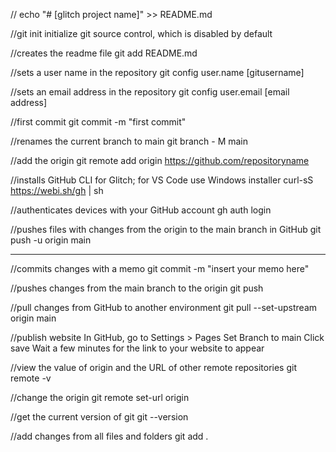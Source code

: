//
echo "# [glitch project name]" >> README.md

//git init
initialize git source control, which is disabled by default

//creates the readme file
git add README.md

//sets a user name in the repository
git config user.name [gitusername]

//sets an email address in the repository
git config user.email [email address]

//first commit
git commit -m "first commit"

//renames the current branch to main
git branch - M main

//add the origin
git remote add origin https://github.com/repositoryname

//installs GitHub CLI for Glitch; for VS Code use Windows installer
curl-sS https://webi.sh/gh | sh 

//authenticates devices with your GitHub account
gh auth login

//pushes files with changes from the origin to the main branch in GitHub
git push -u origin main

-------------------------------------------------------------------------------------

//commits changes with a memo
git commit -m "insert your memo here"

//pushes changes from the main branch to the origin
git push

//pull changes from GitHub to another environment
git pull --set-upstream origin main

//publish website
In GitHub, go to Settings > Pages
Set Branch to main
Click save
Wait a few minutes for the link to your website to appear

//view the value of origin and the URL of other remote repositories
git remote -v

//change the origin
git remote set-url origin

//get the current version of git
git --version

//add changes from all files and folders
git add .